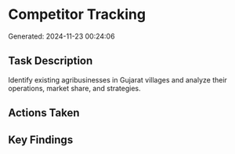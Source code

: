 # Competitor Tracking
Generated: 2024-11-23 00:24:06

## Task Description
Identify existing agribusinesses in Gujarat villages and analyze their operations, market share, and strategies.

## Actions Taken


## Key Findings

